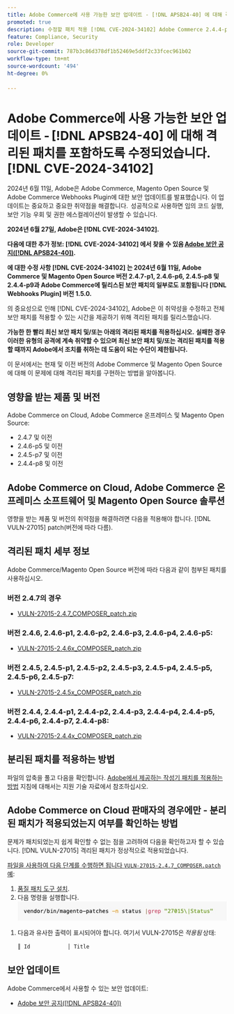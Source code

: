 ```yaml
---
title: Adobe Commerce에 사용 가능한 보안 업데이트 - [!DNL APSB24-40] 에 대해 격리된 패치를 포함하도록 수정되었습니다. [!DNL CVE-2024-34102]
promoted: true
description: 수정할 패치 적용 [!DNL CVE-2024-34102] Adobe Commerce 2.4.4-p8, 2.4.5-p7, 2.4.6-p5, 2.4.7 및 이전 버전의 경우.
feature: Compliance, Security
role: Developer
source-git-commit: 787b3c86d378df1b52469e5ddf2c33fcec961b02
workflow-type: tm+mt
source-wordcount: '494'
ht-degree: 0%

---
```


# Adobe Commerce에 사용 가능한 보안 업데이트 - [!DNL APSB24-40] 에 대해 격리된 패치를 포함하도록 수정되었습니다. [!DNL CVE-2024-34102]

2024년 6월 11일, Adobe은 Adobe Commerce, Magento Open Source 및 Adobe Commerce Webhooks Plugin에 대한 보안 업데이트를 발표했습니다. 이 업데이트는 중요하고 중요한 취약점을 해결합니다.  성공적으로 사용하면 임의 코드 실행, 보안 기능 우회 및 권한 에스컬레이션이 발생할 수 있습니다.

**2024년 6월 27일, Adobe은 [!DNL CVE-2024-34102].**

**다음에 대한 추가 정보: [!DNL CVE-2024-34102] 에서 찾을 수 있음 [Adobe 보안 공지([!DNL APSB24-40])](https://helpx.adobe.com/security/products/magento/apsb24-40.html).**

**에 대한 수정 사항 [!DNL CVE-2024-34102] 는 2024년 6월 11일, Adobe Commerce 및 Magento Open Source 버전 2.4.7-p1, 2.4.6-p6, 2.4.5-p8 및 2.4.4-p9과 Adobe Commerce에 릴리스된 보안 패치의 일부로도 포함됩니다 [!DNL Webhooks Plugin] 버전 1.5.0.**

의 중요성으로 인해 [!DNL CVE-2024-34102], Adobe은 이 취약성을 수정하고 전체 보안 패치를 적용할 수 있는 시간을 제공하기 위해 격리된 패치를 릴리스했습니다.

**가능한 한 빨리 최신 보안 패치 및/또는 아래의 격리된 패치를 적용하십시오.**
**실패한 경우 이러한 유형의 공격에 계속 취약할 수 있으며 최신 보안 패치 및/또는 격리된 패치를 적용할 때까지 Adobe에서 조치를 취하는 데 도움이 되는 수단이 제한됩니다.**<br>

이 문서에서는 현재 및 이전 버전의 Adobe Commerce 및 Magento Open Source에 대해 이 문제에 대해 격리된 패치를 구현하는 방법을 알아봅니다.

## 영향을 받는 제품 및 버전

Adobe Commerce on Cloud, Adobe Commerce 온프레미스 및 Magento Open Source:

* 2.4.7 및 이전
* 2.4.6-p5 및 이전
* 2.4.5-p7 및 이전
* 2.4.4-p8 및 이전

## Adobe Commerce on Cloud, Adobe Commerce 온프레미스 소프트웨어 및 Magento Open Source 솔루션

영향을 받는 제품 및 버전의 취약점을 해결하려면 다음을 적용해야 합니다. [!DNL VULN-27015] patch(버전에 따라 다름).

## 격리된 패치 세부 정보

Adobe Commerce/Magento Open Source 버전에 따라 다음과 같이 첨부된 패치를 사용하십시오.

### 버전 2.4.7의 경우

* [VULN-27015-2.4.7_COMPOSER_patch.zip](assets/VULN-27015-2.4.7_COMPOSER_patch.zip)

### 버전 2.4.6, 2.4.6-p1, 2.4.6-p2, 2.4.6-p3, 2.4.6-p4, 2.4.6-p5:

* [VULN-27015-2.4.6x_COMPOSER_patch.zip](assets/VULN-27015-2.4.6x_COMPOSER_patch.zip)

### 버전 2.4.5, 2.4.5-p1, 2.4.5-p2, 2.4.5-p3, 2.4.5-p4, 2.4.5-p5, 2.4.5-p6, 2.4.5-p7:

* [VULN-27015-2.4.5x_COMPOSER_patch.zip](assets/VULN-27015-2.4.5x_COMPOSER_patch.zip)

### 버전 2.4.4, 2.4.4-p1, 2.4.4-p2, 2.4.4-p3, 2.4.4-p4, 2.4.4-p5, 2.4.4-p6, 2.4.4-p7, 2.4.4-p8:

* [VULN-27015-2.4.4x_COMPOSER_patch.zip](assets/VULN-27015-2.4.4x_COMPOSER_patch.zip)


## 분리된 패치를 적용하는 방법

파일의 압축을 풀고 다음을 확인합니다. [Adobe에서 제공하는 작성기 패치를 적용하는 방법](https://experienceleague.adobe.com/docs/commerce-knowledge-base/kb/how-to/how-to-apply-a-composer-patch-provided-by-magento.html) 지침에 대해서는 지원 기술 자료에서 참조하십시오.

## Adobe Commerce on Cloud 판매자의 경우에만 - 분리된 패치가 적용되었는지 여부를 확인하는 방법

문제가 패치되었는지 쉽게 확인할 수 없는 점을 고려하여 다음을 확인하고자 할 수 있습니다. [!DNL VULN-27015] 격리된 패치가 정상적으로 적용되었습니다.

<u>파일을 사용하여 다음 단계를 수행하면 됩니다 `VULN-27015-2.4.7_COMPOSER.patch` 예</u>:

1. [품질 패치 도구 설치](https://experienceleague.adobe.com/docs/commerce-operations/tools/quality-patches-tool/usage.html).
1. 다음 명령을 실행합니다.<br>
   ![cve-2024-34102-tell-if-patch-applied-code](assets/cve-2024-34102-tell-if-patch-applied-code.png)

<!--
    ```bash
    vendor/bin/magento-patches -n status |grep "27015\|Status"
    ```
-->

1. 다음과 유사한 출력이 표시되어야 합니다. 여기서 VULN-27015은 *적용됨* 상태:

   ```bash
   ║ Id            │ Title                                                        │ Category        │ Origin                 │ Status      │ Details                                          ║ ║ N/A           │ ../m2-hotfixes/VULN-27015-2.4.7_COMPOSER_patch.patch      │ Other           │ Local                  │ Applied     │ Patch type: Custom                                
   ```

## 보안 업데이트

Adobe Commerce에서 사용할 수 있는 보안 업데이트:

* [Adobe 보안 공지([!DNL APSB24-40])](https://helpx.adobe.com/security/products/magento/apsb24-40.html)

